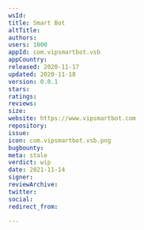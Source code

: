 ```yaml
---
wsId: 
title: Smart Bot
altTitle: 
authors: 
users: 1000
appId: com.vipsmartbot.vsb
appCountry: 
released: 2020-11-17
updated: 2020-11-18
version: 0.0.1
stars: 
ratings: 
reviews: 
size: 
website: https://www.vipsmartbot.com
repository: 
issue: 
icon: com.vipsmartbot.vsb.png
bugbounty: 
meta: stale
verdict: wip
date: 2021-11-14
signer: 
reviewArchive: 
twitter: 
social: 
redirect_from: 

---
```


